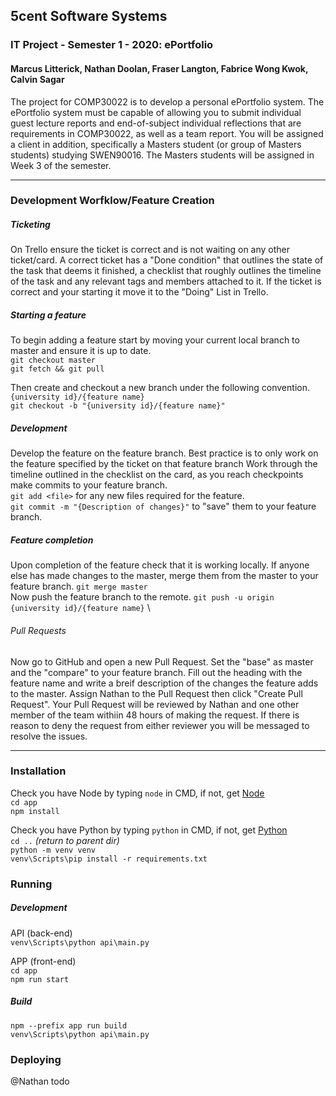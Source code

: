 ## 5cent Software Systems

### IT Project - Semester 1 - 2020: ePortfolio

#### Marcus Litterick, Nathan Doolan, Fraser Langton, Fabrice Wong Kwok, Calvin Sagar

The project for COMP30022 is to develop a personal ePortfolio system. The ePortfolio system must be capable of allowing you to submit individual guest lecture reports and end-of-subject individual reflections that are requirements in COMP30022, as well as a team report. You will be assigned a client in addition, specifically a Masters student (or group of Masters students) studying SWEN90016. The Masters students will be assigned in Week 3 of the semester.

___

### Development Worfklow/Feature Creation

##### Ticketing
On Trello ensure the ticket is correct and is not waiting on any other ticket/card.
A correct ticket has a "Done condition" that outlines the state of the task that deems it finished, a checklist that roughly outlines the timeline of the task and any relevant tags and members attached to it.
If the ticket is correct and your starting it move it to the "Doing" List in Trello.

##### Starting a feature
To begin adding a feature start by moving your current local branch to master and ensure it is up to date.\
` git checkout master `\
` git fetch && git pull `

Then create and checkout a new branch under the following convention. ` {university id}/{feature name} `\
` git checkout -b "{university id}/{feature name}" `

##### Development
Develop the feature on the feature branch.
Best practice is to only work on the feature specified by the ticket on that feature branch
Work through the timeline outlined in the checklist on the card, as you reach checkpoints make commits to your feature branch.\
` git add <file> ` for any new files required for the feature. \
` git commit -m "{Description of changes}" ` to "save" them to your feature branch.


##### Feature completion
Upon completion of the feature check that it is working locally.
If anyone else has made changes to the master, merge them from the master to your feature branch.
` git merge master ` \
Now push the feature branch to the remote.
` git push -u origin {university id}/{feature name} ` \
  ###### Pull Requests
  Now go to GitHub and open a new Pull Request.
  Set the "base" as master and the "compare" to your feature branch.
  Fill out the heading with the feature name and write a breif description of the changes the feature adds to the master.
  Assign Nathan to the Pull Request then click "Create Pull Request".
  Your Pull Request will be reviewed by Nathan and one other member of the team withiin 48 hours of making the request.
  If there is reason to deny the request from either reviewer you will be messaged to resolve the issues.
  
___

### Installation
Check you have Node by typing `node` in CMD, if not, get [Node](https://www.npmjs.com/get-npm) \
`cd app
`\
`npm install
` 

Check you have Python by typing `python` in CMD, if not, get [Python](https://www.python.org/downloads) \
`cd ..` _(return to parent dir)_\
`python -m venv venv
`\
`venv\Scripts\pip install -r requirements.txt
`

### Running

##### Development

API (back-end) \
`venv\Scripts\python api\main.py
`

APP (front-end) \
`cd app
`\
`npm run start
`
##### Build

`npm --prefix app run build
`\
`venv\Scripts\python api\main.py
`

### Deploying

@Nathan todo
